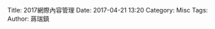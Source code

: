 Title: 2017網際內容管理
Date: 2017-04-21 13:20
Category: Misc
Tags: 
Author: 蔣瑞鎮



<!-- PELICAN_END_SUMMARY -->
